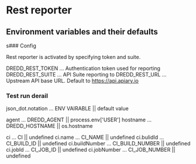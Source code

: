 # Rest reporter

## Environment variables and their defaults

s### Config

Rest reporter is activated by specifying token and suite.

DREDD_REST_TOKEN ... Authentication token used for reporting
DREDD_REST_SUITE ... API Suite reporting to 
DREDD_REST_URL ... Upstream API base URL. Default to https://api.apiary.io


### Test run derail 

json_dot.notation ... ENV VAIRABLE || default value


agent ... DREDD_AGENT || process.env['USER']
hostname ... DREDD_HOSTNAME || os.hostname

ci ... CI || undefined
ci.name ... CI_NAME || undefined
ci.bulidId ... CI_BUILD_ID || undefined
ci.buildNumber ... CI_BUILD_NUMBER || undefined
ci.jobId ... CI_JOB_ID || undefined
ci.jobNumber ... CI_JOB_NUMBER || undefined


